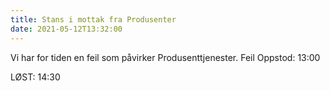 ```yaml
---
title: Stans i mottak fra Produsenter
date: 2021-05-12T13:32:00
---
```

Vi har for tiden en feil som påvirker Produsenttjenester.
Feil Oppstod: 13:00 

LØST: 14:30
